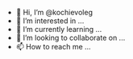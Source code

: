 - 👋 Hi, I’m @kochievoleg
- 👀 I’m interested in ...
- 🌱 I’m currently learning ...
- 💞️ I’m looking to collaborate on ...
- 📫 How to reach me ...

<!---
kochievoleg/kochievoleg is a ✨ special ✨ repository because its `README.md` (this file) appears on your GitHub profile.
You can click the Preview link to take a look at your changes.
--->

